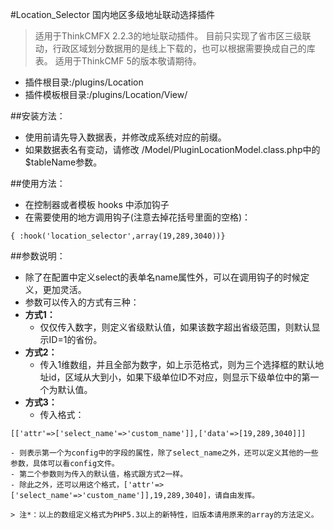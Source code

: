 #Location_Selector 国内地区多级地址联动选择插件

> 适用于ThinkCMFX 2.2.3的地址联动插件。
> 目前只实现了省市区三级联动，行政区域划分数据用的是线上下载的，也可以根据需要换成自己的库表。
> 适用于ThinkCMF 5的版本敬请期待。

- 插件根目录:/plugins/Location
- 插件模板根目录:/plugins/Location/View/

##安装方法：
- 使用前请先导入数据表，并修改成系统对应的前缀。
- 如果数据表名有变动，请修改 /Model/PluginLocationModel.class.php中的 $tableName参数。

##使用方法：
- 在控制器或者模板 hooks 中添加钩子
- 在需要使用的地方调用钩子(注意去掉花括号里面的空格)：
```
{ :hook('location_selector',array(19,289,3040))}
```

##参数说明：
- 除了在配置中定义select的表单名name属性外，可以在调用钩子的时候定义，更加灵活。
- 参数可以传入的方式有三种：
-  **方式1：**
    - 仅仅传入数字，则定义省级默认值，如果该数字超出省级范围，则默认显示ID=1的省份。
- **方式2：**
    - 传入1维数组，并且全部为数字，如上示范格式，则为三个选择框的默认地址id，区域从大到小，如果下级单位ID不对应，则显示下级单位中的第一个为默认值。
- **方式3：**
    - 传入格式：
```
[['attr'=>['select_name'=>'custom_name']],['data'=>[19,289,3040]]]
```
    - 则表示第一个为config中的字段的属性，除了select_name之外，还可以定义其他的一些参数，具体可以看config文件。
    - 第二个参数则为传入的默认值，格式跟方式2一样。
    - 除此之外，还可以用这个格式，['attr'=>['select_name'=>'custom_name']],19,289,3040]，请自由发挥。

    > 注*：以上的数组定义格式为PHP5.3以上的新特性，旧版本请用原来的array的方法定义。
